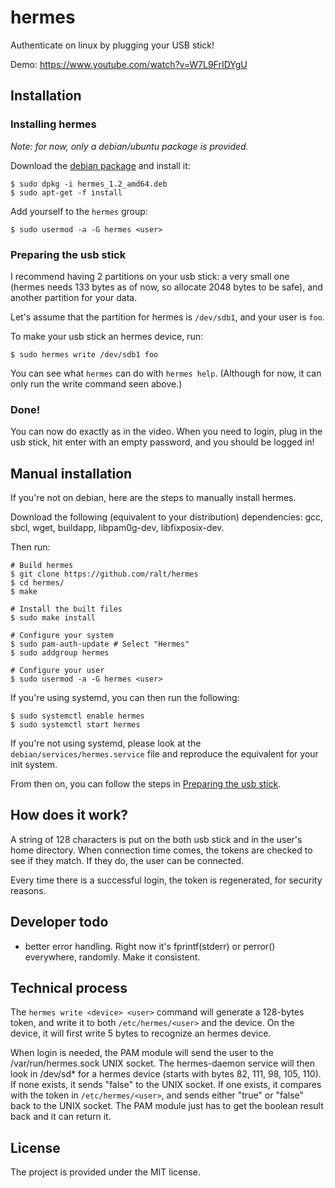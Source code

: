 # hermes

Authenticate on linux by plugging your USB stick!

Demo: https://www.youtube.com/watch?v=W7L9FrIDYgU

## Installation

### Installing hermes

*Note: for now, only a debian/ubuntu package is provided.*

Download the [debian package][0] and install it:

```
$ sudo dpkg -i hermes_1.2_amd64.deb
$ sudo apt-get -f install
```

Add yourself to the `hermes` group:

```
$ sudo usermod -a -G hermes <user>
```

### Preparing the usb stick

I recommend having 2 partitions on your usb stick: a very small one
(hermes needs 133 bytes as of now, so allocate 2048 bytes to be safe),
and another partition for your data.

Let's assume that the partition for hermes is `/dev/sdb1`, and your
user is `foo`.

To make your usb stick an hermes device, run:

```
$ sudo hermes write /dev/sdb1 foo
```

You can see what `hermes` can do with `hermes help`. (Although for
now, it can only run the write command seen above.)

### Done!

You can now do exactly as in the video. When you need to login, plug
in the usb stick, hit enter with an empty password, and you should be
logged in!

## Manual installation

If you're not on debian, here are the steps to manually install
hermes.

Download the following (equivalent to your distribution) dependencies:
gcc, sbcl, wget, buildapp, libpam0g-dev, libfixposix-dev.

Then run:

```
# Build hermes
$ git clone https://github.com/ralt/hermes
$ cd hermes/
$ make

# Install the built files
$ sudo make install

# Configure your system
$ sudo pam-auth-update # Select "Hermes"
$ sudo addgroup hermes

# Configure your user
$ sudo usermod -a -G hermes <user>
```

If you're using systemd, you can then run the following:

```
$ sudo systemctl enable hermes
$ sudo systemctl start hermes
```

If you're not using systemd, please look at the
`debian/services/hermes.service` file and reproduce the equivalent for
your init system.

From then on, you can follow the steps in
[Preparing the usb stick][1].

## How does it work?

A string of 128 characters is put on the both usb stick and in the
user's home directory. When connection time comes, the tokens are
checked to see if they match. If they do, the user can be connected.

Every time there is a successful login, the token is regenerated, for
security reasons.

## Developer todo

- better error handling. Right now it's fprintf(stderr) or perror()
  everywhere, randomly. Make it consistent.

## Technical process

The `hermes write <device> <user>` command will generate a 128-bytes
token, and write it to both `/etc/hermes/<user>` and the device. On
the device, it will first write 5 bytes to recognize an hermes device.

When login is needed, the PAM module will send the user to the
/var/run/hermes.sock UNIX socket. The hermes-daemon service will then
look in /dev/sd* for a hermes device (starts with bytes 82, 111, 98,
105, 110). If none exists, it sends "false" to the UNIX socket. If one
exists, it compares with the token in `/etc/hermes/<user>`, and sends
either "true" or "false" back to the UNIX socket. The PAM module just
has to get the boolean result back and it can return it.

## License

The project is provided under the MIT license.


  [0]: https://github.com/ralt/hermes/releases/download/1.2/hermes_1.2_amd64.deb
  [1]: https://github.com/ralt/hermes#preparing-the-usb-stick
